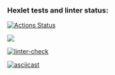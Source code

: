 ### Hexlet tests and linter status:
[![Actions Status](https://github.com/kat-git-hub/python-project-lvl1/workflows/hexlet-check/badge.svg)](https://github.com/kat-git-hub/python-project-lvl1/actions)

<a href="https://codeclimate.com/github/kat-git-hub/python-project-lvl1/maintainability"><img src="https://api.codeclimate.com/v1/badges/7493d85bfc45f83da860/maintainability" /></a>

[![linter-check](https://github.com/kat-git-hub/python-project-lvl1/actions/workflows/linter-check.yml/badge.svg?event=check_run)](https://github.com/kat-git-hub/python-project-lvl1/actions/workflows/linter-check.yml)

[![asciicast](https://asciinema.org/a/VXGj0wC7OxH6TvL46FF7WAyqH.svg)](https://asciinema.org/a/VXGj0wC7OxH6TvL46FF7WAyqH)